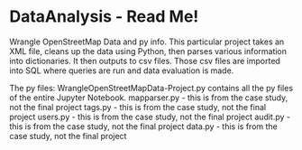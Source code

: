 # DataAnalysis - Read Me!
Wrangle OpenStreetMap Data and py info.
This particular project takes an XML file, cleans up the data using Python, then parses various information into dictionaries.  It then outputs to csv files.  Those csv files are imported into SQL where queries are run and data evaluation is made.

The py files:
WrangleOpenStreetMapData-Project.py contains all the py files of the entire Jupyter Notebook.
mapparser.py - this is from the case study, not the final project
tags.py - this is from the case study, not the final project
users.py - this is from the case study, not the final project
audit.py - this is from the case study, not the final project
data.py - this is from the case study, not the final project

